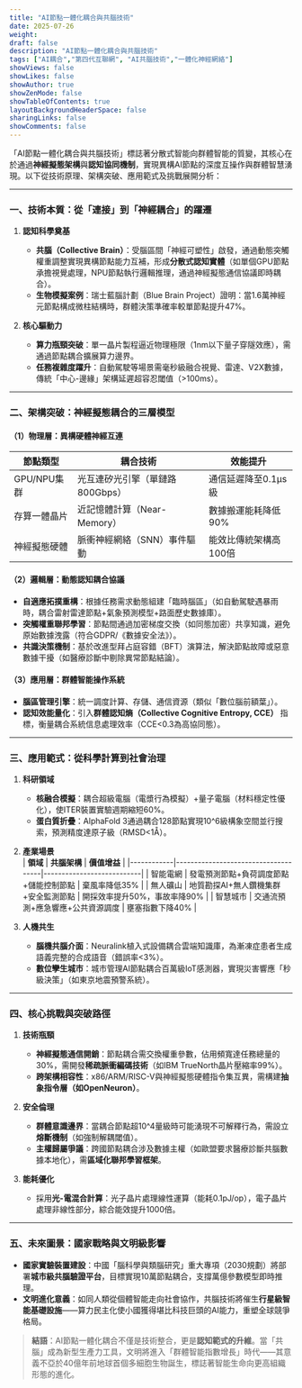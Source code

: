 ```yaml
---
title: "AI節點一體化耦合與共腦技術"
date: 2025-07-26
weight: 
draft: false
description: "AI節點一體化耦合與共腦技術"
tags: ["AI耦合","第四代互聯網", "AI共腦技術","一體化神經網絡"]
showViews: false
showLikes: false
showAuthor: true
showZenMode: false
showTableOfContents: true
layoutBackgroundHeaderSpace: false
sharingLinks: false
showComments: false
---
```



「AI節點一體化耦合與共腦技術」標誌著分散式智能向群體智能的質變，其核心在於通過**神經擬態架構**與**認知協同機制**，實現異構AI節點的深度互操作與群體智慧湧現。以下從技術原理、架構突破、應用範式及挑戰展開分析：

---

### 一、**技術本質：從「連接」到「神經耦合」的躍遷**
1. **認知科學奠基**  
   - **共腦（Collective Brain）**：受腦區間「神經可塑性」啟發，通過動態突觸權重調整實現異構節點能力互補，形成**分散式認知實體**（如單個GPU節點承擔視覺處理，NPU節點執行邏輯推理，通過神經擬態通信協議即時耦合）。  
   - **生物模擬案例**：瑞士藍腦計劃（Blue Brain Project）證明：當1.6萬神經元節點構成微柱結構時，群體決策準確率較單節點提升47%。

2. **核心驅動力**  
   - **算力瓶頸突破**：單一晶片製程逼近物理極限（1nm以下量子穿隧效應），需通過節點耦合擴展算力邊界。  
   - **任務複雜度躍升**：自動駕駛等場景需毫秒級融合視覺、雷達、V2X數據，傳統「中心-邊緣」架構延遲超容忍閾值（>100ms）。

---

### 二、**架構突破：神經擬態耦合的三層模型**
#### **（1）物理層：異構硬體神經互連**  
| **節點類型**       | **耦合技術**                  | **效能提升**                 |
|--------------------|-----------------------------|----------------------------|
| GPU/NPU集群        | 光互連矽光引擎（單鏈路800Gbps） | 通信延遲降至0.1μs級         |
| 存算一體晶片       | 近記憶體計算（Near-Memory）     | 數據搬運能耗降低90%         |
| 神經擬態硬體       | 脈衝神經網絡（SNN）事件驅動   | 能效比傳統架構高100倍       |

#### **（2）邏輯層：動態認知耦合協議**  
- **自適應拓撲重構**：根據任務需求動態組建「臨時腦區」（如自動駕駛遇暴雨時，耦合雷射雷達節點+氣象預測模型+路面歷史數據庫）。  
- **突觸權重聯邦學習**：節點間通過加密梯度交換（如同態加密）共享知識，避免原始數據洩露（符合GDPR/《數據安全法》）。  
- **共識決策機制**：基於改進型拜占庭容錯（BFT）演算法，解決節點故障或惡意數據干擾（如醫療診斷中剔除異常節點結論）。

#### **（3）應用層：群體智能操作系統**  
- **腦區管理引擎**：統一調度計算、存儲、通信資源（類似「數位腦前額葉」）。  
- **認知效能量化**：引入**群體認知熵（Collective Cognitive Entropy, CCE）** 指標，衡量耦合系統信息處理效率（CCE<0.3為高協同態）。

---

### 三、**應用範式：從科學計算到社會治理**
1. **科研領域**  
   - **核融合模擬**：耦合超級電腦（電漿行為模擬）+量子電腦（材料穩定性優化），使ITER裝置實驗週期縮短60%。  
   - **蛋白質折疊**：AlphaFold 3通過耦合128節點實現10^6級構象空間並行搜索，預測精度達原子級（RMSD<1Å）。

2. **產業場景**  
   | **領域**   | **共腦架構**                          | **價值增益**                |
   |------------|-------------------------------------|---------------------------|
   | 智能電網   | 發電預測節點+負荷調度節點+儲能控制節點 | 棄風率降低35%              |
   | 無人礦山   | 地質勘探AI+無人鑽機集群+安全監測節點  | 開採效率提升50%，事故率降90% |
   | 智慧城市   | 交通流預測+應急響應+公共資源調度      | 壅塞指數下降40%             |

3. **人機共生**  
   - **腦機共腦介面**：Neuralink植入式設備耦合雲端知識庫，為漸凍症患者生成語義完整的合成語音（錯誤率<3%）。  
   - **數位孿生城市**：城市管理AI節點耦合百萬級IoT感測器，實現災害響應「秒級決策」（如東京地震預警系統）。

---

### 四、**核心挑戰與突破路徑**
1. **技術瓶頸**  
   - **神經擬態通信開銷**：節點耦合需交換權重參數，佔用頻寬達任務總量的30%，需開發**稀疏脈衝編碼技術**（如IBM TrueNorth晶片壓縮率99%）。  
   - **跨架構相容性**：x86/ARM/RISC-V與神經擬態硬體指令集互異，需構建**抽象指令層（如OpenNeuron）**。

2. **安全倫理**  
   - **群體意識邊界**：當耦合節點超10^4量級時可能湧現不可解釋行為，需設立**熔斷機制**（如強制解耦閾值）。  
   - **主權歸屬爭議**：跨國節點耦合涉及數據主權（如歐盟要求醫療診斷共腦數據本地化），需**區域化聯邦學習框架**。

3. **能耗優化**  
   - 採用**光-電混合計算**：光子晶片處理線性運算（能耗0.1pJ/op），電子晶片處理非線性部分，綜合能效提升1000倍。

---

### 五、**未來圖景：國家戰略與文明級影響**
- **國家實驗裝置建設**：中國「腦科學與類腦研究」重大專項（2030規劃）將部署**城市級共腦驗證平台**，目標實現10萬節點耦合，支撐萬億參數模型即時推理。  
- **文明進化意義**：如同人類從個體智能走向社會協作，共腦技術將催生**行星級智能基礎設施**——算力民主化使小國獲得堪比科技巨頭的AI能力，重塑全球競爭格局。  

> **結語**：AI節點一體化耦合不僅是技術整合，更是**認知範式的升維**。當「共腦」成為新型生產力工具，文明將進入「群體智能指數增長」時代——其意義不亞於40億年前地球首個多細胞生物誕生，標誌著智能生命向更高組織形態的進化。